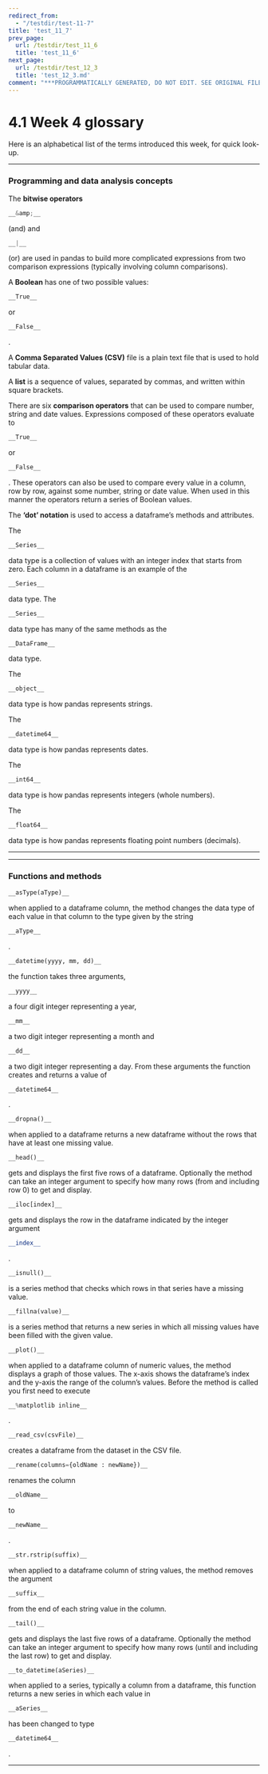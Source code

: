 ```yaml
---
redirect_from:
  - "/testdir/test-11-7"
title: 'test_11_7'
prev_page:
  url: /testdir/test_11_6
  title: 'test_11_6'
next_page:
  url: /testdir/test_12_3
  title: 'test_12_3.md'
comment: "***PROGRAMMATICALLY GENERATED, DO NOT EDIT. SEE ORIGINAL FILES IN /content***"
---
```

# 4.1 Week 4 glossary


Here is an alphabetical list of the terms introduced this week, for quick look-up.

---


### Programming and data analysis concepts

The __bitwise operators__

```python
__&amp;__
```

 (and) and 

```python
__|__
```

 (or) are used in pandas to build more complicated expressions from two comparison expressions (typically involving column comparisons).

A __Boolean__ has one of two possible values: 

```python
__True__
```

 or 

```python
__False__
```

.

A __Comma Separated Values (CSV)__ file is a plain text file that is used to hold tabular data.

A __list__ is a sequence of values, separated by commas, and written within square brackets.

There are six __comparison operators__ that can be used to compare number, string and date values. Expressions composed of these operators evaluate to 

```python
__True__
```

 or 

```python
__False__
```

. These operators can also be used to compare every value in a column, row by row, against some number, string or date value. When used in this manner the operators return a series of Boolean values.

The __‘dot’ notation__ is used to access a dataframe’s methods and attributes.

The 

```python
__Series__
```

 data type is a collection of values with an integer index that starts from zero. Each column in a dataframe is an example of the 

```python
__Series__
```

 data type. The 

```python
__Series__
```

 data type has many of the same methods as the 

```python
__DataFrame__
```

 data type.

The 

```python
__object__
```

 data type is how pandas represents strings.

The 

```python
__datetime64__
```

 data type is how pandas represents dates.

The 

```python
__int64__
```

 data type is how pandas represents integers (whole numbers).

The 

```python
__float64__
```

 data type is how pandas represents floating point numbers (decimals).

---

---


### Functions and methods



```python
__asType(aType)__
```

 when applied to a dataframe column, the method changes the data type of each value in that column to the type given by the string 

```python
__aType__
```

.



```python
__datetime(yyyy, mm, dd)__
```

 the function takes three arguments, 

```python
__yyyy__
```

 a four digit integer representing a year, 

```python
__mm__
```

 a two digit integer representing a month and 

```python
__dd__
```

 a two digit integer representing a day. From these arguments the function creates and returns a value of 

```python
__datetime64__
```

.



```python
__dropna()__
```

 when applied to a dataframe returns a new dataframe without the rows that have at least one missing value.



```python
__head()__
```

 gets and displays the first five rows of a dataframe. Optionally the method can take an integer argument to specify how many rows (from and including row 0) to get and display.



```python
__iloc[index]__
```

 gets and displays the row in the dataframe indicated by the integer argument 

```python
__index__
```

.



```python
__isnull()__
```

 is a series method that checks which rows in that series have a missing value.



```python
__fillna(value)__
```

 is a series method that returns a new series in which all missing values have been filled with the given value.



```python
__plot()__
```

 when applied to a dataframe column of numeric values, the method displays a graph of those values. The x-axis shows the dataframe’s index and the y-axis the range of the column’s values. Before the method is called you first need to execute 

```python
__%matplotlib inline__
```

.



```python
__read_csv(csvFile)__
```

 creates a dataframe from the dataset in the CSV file.



```python
__rename(columns={oldName : newName})__
```

 renames the column 

```python
__oldName__
```

 to 

```python
__newName__
```

.



```python
__str.rstrip(suffix)__
```

 when applied to a dataframe column of string values, the method removes the argument 

```python
__suffix__
```

 from the end of each string value in the column.



```python
__tail()__
```

 gets and displays the last five rows of a dataframe. Optionally the method can take an integer argument to specify how many rows (until and including the last row) to get and display.



```python
__to_datetime(aSeries)__
```

 when applied to a series, typically a column from a dataframe, this function returns a new series in which each value in 

```python
__aSeries__
```

 has been changed to type 

```python
__datetime64__
```

.

---


